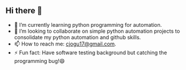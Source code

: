 ## Hi there 👋

- 🌱 I’m currently learning python programming for automation.
- 👯 I’m looking to collaborate on simple python automation projects to consolidate my python automation and github skills.
- 📫 How to reach me: cjogu17@gmail.com.
- ⚡ Fun fact: Have software testing background but catching the programming bug!😄 

